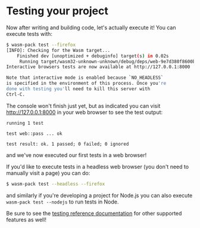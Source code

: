 # Testing your project

Now after writing and building code, let's actually execute it! You can execute
tests with:

```bash
$ wasm-pack test --firefox
[INFO]: Checking for the Wasm target...
    Finished dev [unoptimized + debuginfo] target(s) in 0.02s
     Running target/wasm32-unknown-unknown/debug/deps/web-9e7d380f8600b08e.wasm
Interactive browsers tests are now available at http://127.0.0.1:8000

Note that interactive mode is enabled because `NO_HEADLESS`
is specified in the environment of this process. Once you're
done with testing you'll need to kill this server with
Ctrl-C.
```

The console won't finish just yet, but as indicated you can visit
http://127.0.0.1:8000 in your web browser to see the test output:

```
running 1 test

test web::pass ... ok

test result: ok. 1 passed; 0 failed; 0 ignored
```

and we've now executed our first tests in a web browser!

If you'd like to execute tests in a headless web browser (you don't need to
manually visit a page) you can do:

```bash
$ wasm-pack test --headless --firefox
```

and similarly if you're developing a project for Node.js you can also execute
`wasm-pack test --nodejs` to run tests in Node.

Be sure to see the [testing reference documentation][testing-reference] for
other supported features as well!

[testing-reference]: https://rustwasm.github.io/docs/wasm-bindgen/wasm-bindgen-test/index.html

